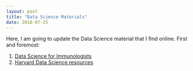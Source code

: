 ```yaml
---
layout: post
title: "Data Science Materials"
date: 2018-07-25
---
```

Here, I am going to update the Data Science material that I find online. 
First and foremost:
1. <a href=https://www.datascienceforimmunologists.com/>Data Science for Immunologists</a>
2. <a href=http://rafalab.github.io/pages/harvardx.html>Harvard Data Science resources</a>
